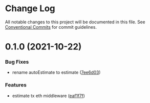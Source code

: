# Change Log

All notable changes to this project will be documented in this file.
See [Conventional Commits](https://conventionalcommits.org) for commit guidelines.

# 0.1.0 (2021-10-22)


### Bug Fixes

* rename autoEstimate to estimate ([7ee6d03](https://github.com/rariblecom/ts-common/commit/7ee6d036cf7883bbc880177f61ccad7216fb6758))


### Features

* estimate tx eth middleware ([eaf1f7f](https://github.com/rariblecom/ts-common/commit/eaf1f7f5028fdfd2c68c68c6f77866c1d44eafd7))
